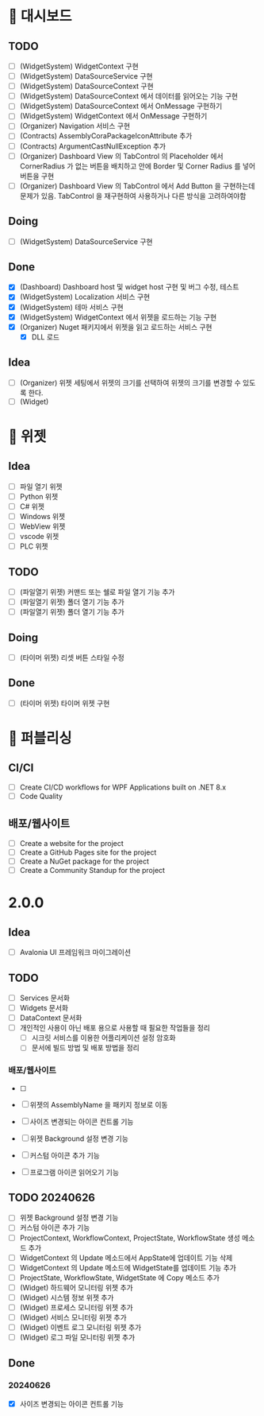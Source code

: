 # 📅 대시보드

## TODO
- [ ] (WidgetSystem) WidgetContext 구현
- [ ] (WidgetSystem) DataSourceService 구현
- [ ] (WidgetSystem) DataSourceContext 구현
- [ ] (WidgetSystem) DataSourceContext 에서 데이터를 읽어오는 기능 구현
- [ ] (WidgetSystem) DataSourceContext 에서 OnMessage 구현하기
- [ ] (WidgetSystem) WidgetContext 에서 OnMessage 구현하기 
- [ ] (Organizer) Navigation 서비스 구현
- [ ] (Contracts) AssemblyCoraPackageIconAttribute 추가
- [ ] (Contracts) ArgumentCastNullException 추가
- [ ] (Organizer) Dashboard View 의 TabControl 의 Placeholder 에서 CornerRadius 가 없는 버튼을 배치하고 안에 Border 및 Corner Radius 를 넣어 버튼을 구현
- [ ] (Organizer) Dashboard View 의 TabControl 에서 Add Button 을 구현하는데 문제가 있음. TabControl 을 재구현하여 사용하거나 다른 방식을 고려하여야함

## Doing
- [ ] (WidgetSystem) DataSourceService 구현

## Done
- [x] (Dashboard) Dashboard host 및 widget host 구현 및 버그 수정, 테스트
- [x] (WidgetSystem) Localization 서비스 구현
- [x] (WidgetSystem) 테마 서비스 구현
- [x] (WidgetSystem) WidgetContext 에서 위젯을 로드하는 기능 구현
- [x] (Organizer) Nuget 패키지에서 위젯을 읽고 로드하는 서비스 구현
  - [x] DLL 로드

## Idea
- [ ] (Organizer) 위젯 세팅에서 위젯의 크기를 선택하여 위젯의 크기를 변경할 수 있도록 한다.
- [ ] (Widget) 

# 📅 위젯
## Idea
- [ ] 파일 열기 위젯
- [ ] Python 위젯
- [ ] C# 위젯
- [ ] Windows 위젯
- [ ] WebView 위젯
- [ ] vscode 위젯
- [ ] PLC 위젯

## TODO
- [ ] (파일열기 위젯) 커맨드 또는 쉘로 파일 열기 기능 추가
- [ ] (파일열기 위젯) 폴더 열기 기능 추가
- [ ] (파일열기 위젯) 폴더 열기 기능 추가

## Doing
- [ ] (타이머 위젯) 리셋 버튼 스타일 수정

## Done
- [ ] (타이머 위젯) 타이머 위젯 구현


# 📅 퍼블리싱

## CI/CI
- [ ] Create CI/CD workflows for WPF Applications built on .NET 8.x
- [ ] Code Quality

## 배포/웹사이트
- [ ] Create a website for the project
- [ ] Create a GitHub Pages site for the project
- [ ] Create a NuGet package for the project
- [ ] Create a Community Standup for the project

# 2.0.0

## Idea
- [ ] Avalonia UI 프레임워크 마이그레이션

## TODO
- [ ] Services 문서화
- [ ] Widgets 문서화
- [ ] DataContext 문서화
- [ ] 개인적인 사용이 아닌 배포 용으로 사용할 때 필요한 작업들을 정리
  - [ ] 시크릿 서비스를 이용한 어플리케이션 설정 암호화
  - [ ] 문서에 빌드 방법 및 배포 방법을 정리

### 배포/웹사이트
- [ ] 
- [ ] 위젯의 AssemblyName 을 패키지 정보로 이동
- [ ] 사이즈 변경되는 아이콘 컨트롤 기능
- [ ] 위젯 Background 설정 변경 기능
- [ ] 커스텀 아이콘 추가 기능
- [ ] 프로그램 아이콘 읽어오기 기능


## TODO 20240626
- [ ] 위젯 Background 설정 변경 기능
- [ ] 커스텀 아이콘 추가 기능
- [ ] ProjectContext, WorkflowContext, ProjectState, WorkflowState 생성 메소드 추가
- [ ] WidgetContext 의 Update 메소드에서 AppState에 업데이트 기능 삭제
- [ ] WidgetContext 의 Update 메소드에 WidgetState를 업데이트 기능 추가 
- [ ] ProjectState, WorkflowState, WidgetState 에 Copy 메소드 추가 
- [ ] (Widget) 하드웨어 모니터링 위젯 추가
- [ ] (Widget) 시스템 정보 위젯 추가
- [ ] (Widget) 프로세스 모니터링 위젯 추가
- [ ] (Widget) 서비스 모니터링 위젯 추가
- [ ] (Widget) 이벤트 로그 모니터링 위젯 추가
- [ ] (Widget) 로그 파일 모니터링 위젯 추가

## Done
### 20240626
- [x] 사이즈 변경되는 아이콘 컨트롤 기능

